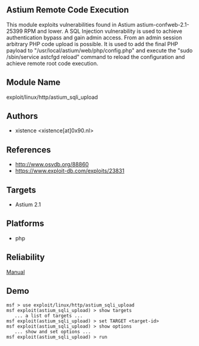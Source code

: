## Astium Remote Code Execution

This module exploits vulnerabilities found in Astium 
astium-confweb-2.1-25399 RPM and lower. A SQL Injection 
vulnerability is used to achieve authentication bypass and 
gain admin access. From an admin session arbitrary PHP code 
upload is possible. It is used to add the final PHP payload 
to "/usr/local/astium/web/php/config.php" and execute the 
"sudo /sbin/service astcfgd reload" command to reload the 
configuration and achieve remote root code execution.


## Module Name
exploit/linux/http/astium_sqli_upload

## Authors
* xistence <xistence[at]0x90.nl>


## References
* http://www.osvdb.org/88860
* https://www.exploit-db.com/exploits/23831



## Targets
* Astium 2.1


## Platforms
* php

## Reliability
[Manual](https://github.com/rapid7/metasploit-framework/wiki/Exploit-Ranking)

## Demo

```
msf > use exploit/linux/http/astium_sqli_upload
msf exploit(astium_sqli_upload) > show targets
   ... a list of targets ...
msf exploit(astium_sqli_upload) > set TARGET <target-id>
msf exploit(astium_sqli_upload) > show options
   ... show and set options ...
msf exploit(astium_sqli_upload) > run
```
    
    